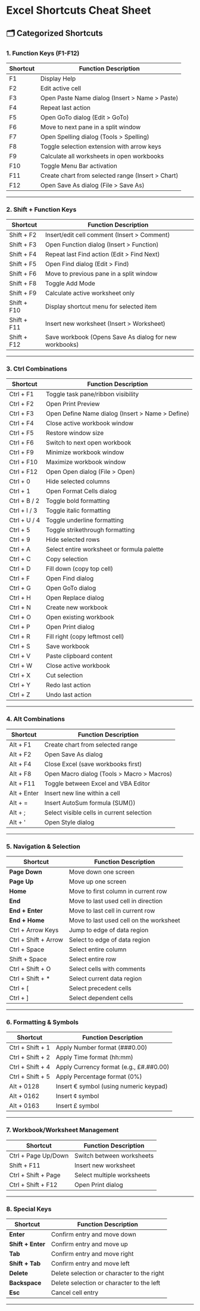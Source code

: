 # Excel Shortcuts Cheat Sheet

## 🗂 Categorized Shortcuts

### 1. Function Keys (F1-F12)
| Shortcut | Function Description                                      |
|----------|----------------------------------------------------------|
| F1       | Display Help                                             |
| F2       | Edit active cell                                         |
| F3       | Open Paste Name dialog (Insert > Name > Paste)           |
| F4       | Repeat last action                                       |
| F5       | Open GoTo dialog (Edit > GoTo)                           |
| F6       | Move to next pane in a split window                      |
| F7       | Open Spelling dialog (Tools > Spelling)                  |
| F8       | Toggle selection extension with arrow keys               |
| F9       | Calculate all worksheets in open workbooks               |
| F10      | Toggle Menu Bar activation                               |
| F11      | Create chart from selected range (Insert > Chart)         |
| F12      | Open Save As dialog (File > Save As)                     |

---

### 2. Shift + Function Keys
| Shortcut    | Function Description                                      |
|-------------|----------------------------------------------------------|
| Shift + F2  | Insert/edit cell comment (Insert > Comment)              |
| Shift + F3  | Open Function dialog (Insert > Function)                 |
| Shift + F4  | Repeat last Find action (Edit > Find Next)               |
| Shift + F5  | Open Find dialog (Edit > Find)                           |
| Shift + F6  | Move to previous pane in a split window                  |
| Shift + F8  | Toggle Add Mode                                          |
| Shift + F9  | Calculate active worksheet only                          |
| Shift + F10 | Display shortcut menu for selected item                  |
| Shift + F11 | Insert new worksheet (Insert > Worksheet)                |
| Shift + F12 | Save workbook (Opens Save As dialog for new workbooks)    |

---

### 3. Ctrl Combinations
| Shortcut           | Function Description                                      |
|--------------------|----------------------------------------------------------|
| Ctrl + F1          | Toggle task pane/ribbon visibility                       |
| Ctrl + F2          | Open Print Preview                                       |
| Ctrl + F3          | Open Define Name dialog (Insert > Name > Define)         |
| Ctrl + F4          | Close active workbook window                             |
| Ctrl + F5          | Restore window size                                      |
| Ctrl + F6          | Switch to next open workbook                             |
| Ctrl + F9          | Minimize workbook window                                 |
| Ctrl + F10         | Maximize workbook window                                 |
| Ctrl + F12         | Open Open dialog (File > Open)                           |
| Ctrl + 0           | Hide selected columns                                    |
| Ctrl + 1           | Open Format Cells dialog                                 |
| Ctrl + B / 2       | Toggle bold formatting                                   |
| Ctrl + I / 3       | Toggle italic formatting                                 |
| Ctrl + U / 4       | Toggle underline formatting                              |
| Ctrl + 5           | Toggle strikethrough formatting                          |
| Ctrl + 9           | Hide selected rows                                       |
| Ctrl + A           | Select entire worksheet or formula palette               |
| Ctrl + C           | Copy selection                                           |
| Ctrl + D           | Fill down (copy top cell)                                |
| Ctrl + F           | Open Find dialog                                         |
| Ctrl + G           | Open GoTo dialog                                         |
| Ctrl + H           | Open Replace dialog                                      |
| Ctrl + N           | Create new workbook                                      |
| Ctrl + O           | Open existing workbook                                   |
| Ctrl + P           | Open Print dialog                                        |
| Ctrl + R           | Fill right (copy leftmost cell)                          |
| Ctrl + S           | Save workbook                                            |
| Ctrl + V           | Paste clipboard content                                  |
| Ctrl + W           | Close active workbook                                    |
| Ctrl + X           | Cut selection                                            |
| Ctrl + Y           | Redo last action                                         |
| Ctrl + Z           | Undo last action                                         |

---

### 4. Alt Combinations
| Shortcut           | Function Description                                      |
|--------------------|----------------------------------------------------------|
| Alt + F1           | Create chart from selected range                         |
| Alt + F2           | Open Save As dialog                                      |
| Alt + F4           | Close Excel (save workbooks first)                       |
| Alt + F8           | Open Macro dialog (Tools > Macro > Macros)               |
| Alt + F11          | Toggle between Excel and VBA Editor                      |
| Alt + Enter        | Insert new line within a cell                            |
| Alt + =            | Insert AutoSum formula (SUM())                           |
| Alt + ;            | Select visible cells in current selection                |
| Alt + '            | Open Style dialog                                        |

---

### 5. Navigation & Selection
| Shortcut               | Function Description                                      |
|------------------------|----------------------------------------------------------|
| **Page Down**          | Move down one screen                                     |
| **Page Up**            | Move up one screen                                       |
| **Home**               | Move to first column in current row                      |
| **End**                | Move to last used cell in direction                      |
| **End + Enter**        | Move to last cell in current row                         |
| **End + Home**         | Move to last used cell on the worksheet                  |
| Ctrl + Arrow Keys      | Jump to edge of data region                              |
| Ctrl + Shift + Arrow   | Select to edge of data region                            |
| Ctrl + Space           | Select entire column                                     |
| Shift + Space          | Select entire row                                        |
| Ctrl + Shift + O       | Select cells with comments                               |
| Ctrl + Shift + *       | Select current data region                               |
| Ctrl + [               | Select precedent cells                                   |
| Ctrl + ]               | Select dependent cells                                   |

---

### 6. Formatting & Symbols
| Shortcut           | Function Description                                      |
|--------------------|----------------------------------------------------------|
| Ctrl + Shift + 1   | Apply Number format (###0.00)                            |
| Ctrl + Shift + 2   | Apply Time format (hh:mm)                                |
| Ctrl + Shift + 4   | Apply Currency format (e.g., £#.##0.00)                  |
| Ctrl + Shift + 5   | Apply Percentage format (0%)                             |
| Alt + 0128         | Insert € symbol (using numeric keypad)                   |
| Alt + 0162         | Insert ¢ symbol                                          |
| Alt + 0163         | Insert £ symbol                                          |

---

### 7. Workbook/Worksheet Management
| Shortcut               | Function Description                                      |
|------------------------|----------------------------------------------------------|
| Ctrl + Page Up/Down    | Switch between worksheets                                |
| Shift + F11           | Insert new worksheet                                     |
| Ctrl + Shift + Page   | Select multiple worksheets                               |
| Ctrl + Shift + F12    | Open Print dialog                                        |

---

### 8. Special Keys
| Shortcut           | Function Description                                      |
|--------------------|----------------------------------------------------------|
| **Enter**          | Confirm entry and move down                              |
| **Shift + Enter**  | Confirm entry and move up                                |
| **Tab**            | Confirm entry and move right                             |
| **Shift + Tab**    | Confirm entry and move left                              |
| **Delete**         | Delete selection or character to the right               |
| **Backspace**      | Delete selection or character to the left                |
| **Esc**            | Cancel cell entry                                        |

---